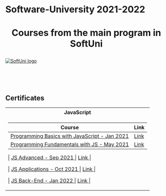 # Software-University 2021-2022

# <p align="center"> Courses from the main program in SoftUni <p>

<a href="https://softuni.bg/trainings/courses" rel="Courses"> ![SoftUni logo][logo] </a>

[logo]: http://innovationstarterbox.bg/wp-content/uploads/2016/05/Softuni_logo_trasparent.png 'Logo Title Text 2'

<br/>
<br/>
<br/>

<h2> Certificates </h2>

<table>

<tr>
  <th> JavaScript </th>
</tr>

<tr>
<td>

| **Course**                                                                                                                                                   | **Link**                                                                    |
| ------------------------------------------------------------------------------------------------------------------------------------------------------------ | --------------------------------------------------------------------------- |
| <a href="https://softuni.bg/trainings/3206/programming-basics-with-javascript-january-2021#lesson-21558"> Programming Basics with JavaScript - Jan 2021 </a> | <a href="https://softuni.bg/certificates/details/100327/cfc98104"> Link </a> |
| <a href="https://softuni.bg/trainings/3367/js-fundamentals-may-2021"> Programming Fundamentals with JS - May 2021 </a>                                                                  | <a href="https://softuni.bg/certificates/details/111112/27b9e90a"> Link </a> |

| <a href="https://softuni.bg/trainings/3487/js-advanced-september-2021"> JS Advanced - Sep 2021 </a>                                                                  | <a href="https://softuni.bg/certificates/details/114669/f5a248e5"> Link </a> |

| <a href="https://softuni.bg/trainings/3488/js-applications-october-2021"> JS Applications - Oct 2021 </a>                                                                  | <a href="https://softuni.bg/certificates/details/120770/f302c44e"> Link </a> |

| <a href="https://softuni.bg/trainings/3594/js-back-end-january-2022"> JS Back-End - Jan 2022 </a>                                                                  | <a href="https://softuni.bg/certificates/details/127455/dc0a95a9"> Link </a> |

</td>

</tr>

</table>